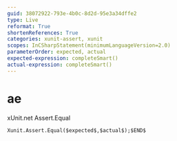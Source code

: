 ```yaml
---
guid: 38072922-793e-4b0c-8d2d-95e3a34dffe2
type: Live
reformat: True
shortenReferences: True
categories: xunit-assert, xunit
scopes: InCSharpStatement(minimumLanguageVersion=2.0)
parameterOrder: expected, actual
expected-expression: completeSmart()
actual-expression: completeSmart()
---
```


# ae

xUnit.net Assert.Equal

```
Xunit.Assert.Equal($expected$,$actual$);$END$
```

